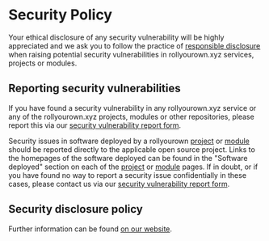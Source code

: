 <!--
SPDX-FileCopyrightText: 2022 Wilfred Nicoll <xyzroller@rollyourown.xyz>
SPDX-License-Identifier: CC-BY-SA-4.0
-->

# Security Policy

Your ethical disclosure of any security vulnerability will be highly appreciated and we ask you to follow the practice of [responsible disclosure](https://en.wikipedia.org/wiki/Responsible_disclosure) when raising potential security vulnerabilities in rollyourown.xyz services, projects or modules.

## Reporting security vulnerabilities

If you have found a security vulnerability in any rollyourown.xyz service or any of the rollyourown.xyz projects, modules or other repositories, please report this via our [security vulnerability report form](https://forms.rollyourown.xyz/security-vulnerability).

Security issues in software deployed by a rollyourown [project](https://rollyourown.xyz/rollyourown/projects/) or [module](https://rollyourown.xyz/rollyourown/project_modules/) should be reported directly to the applicable open source project. Links to the homepages of the software deployed can be found in the "Software deployed" section on each of the [project](https://rollyourown.xyz/rollyourown/projects/) or [module](https://rollyourown.xyz/rollyourown/project_modules/) pages. If in doubt, or if you have found no way to report a security issue confidentially in these cases, please contact us via our [security vulnerability report form](https://forms.rollyourown.xyz/security-vulnerability).

## Security disclosure policy

Further information can be found [on our website](https://rollyourown.xyz/collaborate/security_vulnerabilities/).
